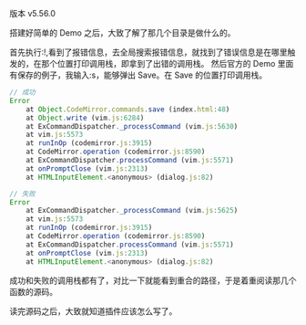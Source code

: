 版本
v5.56.0

搭建好简单的 Demo 之后，大致了解了那几个目录是做什么的。

首先执行:!,看到了报错信息，去全局搜索报错信息，就找到了错误信息是在哪里触发的，在那个位置打印调用栈，即拿到了出错的调用栈。
然后官方的 Demo 里面有保存的例子，我输入:s，能够弹出 Save。在 Save 的位置打印调用栈。

```javascript
// 成功
Error
    at Object.CodeMirror.commands.save (index.html:48)
    at Object.write (vim.js:6284)
    at ExCommandDispatcher._processCommand (vim.js:5630)
    at vim.js:5573
    at runInOp (codemirror.js:3915)
    at CodeMirror.operation (codemirror.js:8590)
    at ExCommandDispatcher.processCommand (vim.js:5571)
    at onPromptClose (vim.js:2313)
    at HTMLInputElement.<anonymous> (dialog.js:82)

// 失败
Error
    at ExCommandDispatcher._processCommand (vim.js:5625)
    at vim.js:5573
    at runInOp (codemirror.js:3915)
    at CodeMirror.operation (codemirror.js:8590)
    at ExCommandDispatcher.processCommand (vim.js:5571)
    at onPromptClose (vim.js:2313)
    at HTMLInputElement.<anonymous> (dialog.js:82)
```

成功和失败的调用栈都有了，对比一下就能看到重合的路径，于是着重阅读那几个函数的源码。

读完源码之后，大致就知道插件应该怎么写了。
